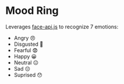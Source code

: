 # Mood Ring

Leverages [face-api.js](https://github.com/justadudewhohacks/face-api.js) to recognize 7 emotions:
- Angry 😠
- Disgusted 🤢
- Fearful 😨
- Happy 😀
- Neutral 😐
- Sad 😔
- Suprised 😯








